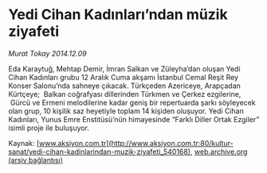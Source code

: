 # Yedi Cihan Kadınları’ndan müzik ziyafeti

*Murat Tokay 2014.12.09*

<div class="pNewsDetailMainContent" itemprop="articleBody">
 <p>
  Eda Karaytuğ, Mehtap Demir, İmran Salkan ve Züleyha’dan oluşan Yedi Cihan Kadınları grubu 12 Aralık Cuma akşamı İstanbul Cemal Reşit Rey Konser Salonu’nda sahneye çıkacak. Türkçeden Azericeye, Arapçadan Kürtçeye;  Balkan coğrafyası dillerinden Türkmen ve Çerkez ezgilerine,  Gürcü ve Ermeni melodilerine kadar geniş bir repertuarda şarkı söyleyecek olan grup, 10 kişilik saz heyetiyle toplam 14 kişiden oluşuyor. Yedi Cihan Kadınları, Yunus Emre Enstitüsü’nün himayesinde “Farklı Diller Ortak Ezgiler” isimli proje ile buluşuyor.
 </p>
</div>


Kaynak: [www.aksiyon.com.tr](http://www.aksiyon.com.tr:80/kultur-sanat/yedi-cihan-kadinlarindan-muzik-ziyafeti_540168), [web.archive.org (arşiv bağlantısı)](http://web.archive.org/web/20150102074428/http://www.aksiyon.com.tr:80/kultur-sanat/yedi-cihan-kadinlarindan-muzik-ziyafeti_540168)
